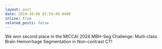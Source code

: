 ```yaml
---
layout: post
date: 2024-10-06 07:59:00-0400
inline: true
related_posts: false
---
```


We won second place in the MICCAI 2024 MBH-Seg Challenge: Multi-class Brain Hemorrhage Segmentation in Non-contrast CT! 

